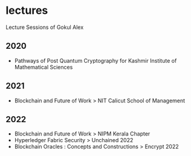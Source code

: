 # lectures
Lecture Sessions of Gokul Alex

## 2020
- Pathways of Post Quantum Cryptography for Kashmir Institute of Mathematical Sciences

## 2021
- Blockchain and Future of Work > NIT Calicut School of Management

## 2022
- Blockchain and Future of Work > NIPM Kerala Chapter
- Hyperledger Fabric Security > Unchained 2022
- Blockchain Oracles : Concepts and Constructions > Encrypt 2022
